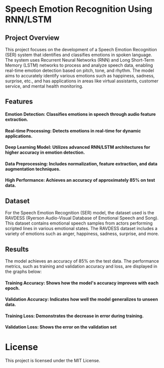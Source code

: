 # Speech Emotion Recognition Using RNN/LSTM

## Project Overview
This project focuses on the development of a Speech Emotion Recognition (SER) system that identifies and classifies emotions in spoken language. The system uses Recurrent Neural Networks (RNN) and Long Short-Term Memory (LSTM) networks to process and analyze speech data, enabling real-time emotion detection based on pitch, tone, and rhythm.
The model aims to accurately identify various emotions such as happiness, sadness, surprise, etc., and has applications in areas like virtual assistants, customer service, and mental health monitoring.


## Features
#### Emotion Detection: Classifies emotions in speech through audio feature extraction.
#### Real-time Processing: Detects emotions in real-time for dynamic applications.
#### Deep Learning Model: Utilizes advanced RNN/LSTM architectures for higher accuracy in emotion detection.
#### Data Preprocessing: Includes normalization, feature extraction, and data augmentation techniques.
#### High Performance: Achieves an accuracy of approximately 85% on test data.


## Dataset
For the Speech Emotion Recognition (SER) model, the dataset used is the RAVDESS (Ryerson Audio-Visual Database of Emotional Speech and Song). This dataset contains emotional speech samples from actors performing scripted lines in various emotional states. The RAVDESS dataset includes a variety of emotions such as anger, happiness, sadness, surprise, and more.


## Results
The model achieves an accuracy of 85% on the test data. The performance metrics, such as training and validation accuracy and loss, are displayed in the graphs below:
#### Training Accuracy: Shows how the model's accuracy improves with each epoch.
#### Validation Accuracy: Indicates how well the model generalizes to unseen data.
#### Training Loss: Demonstrates the decrease in error during training.
#### Validation Loss: Shows the error on the validation set


# License
This project is licensed under the MIT License.
